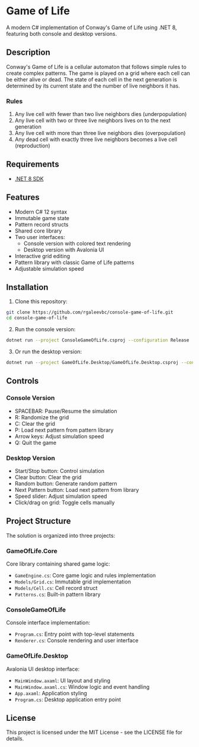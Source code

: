 # Game of Life

A modern C# implementation of Conway's Game of Life using .NET 8, featuring both console and desktop versions.

## Description

Conway's Game of Life is a cellular automaton that follows simple rules to create complex patterns. The game is played on a grid where each cell can be either alive or dead. The state of each cell in the next generation is determined by its current state and the number of live neighbors it has.

### Rules

1. Any live cell with fewer than two live neighbors dies (underpopulation)
2. Any live cell with two or three live neighbors lives on to the next generation
3. Any live cell with more than three live neighbors dies (overpopulation)
4. Any dead cell with exactly three live neighbors becomes a live cell (reproduction)

## Requirements

- [.NET 8 SDK](https://dotnet.microsoft.com/download/dotnet/8.0)

## Features

- Modern C# 12 syntax
- Immutable game state
- Pattern record structs
- Shared core library
- Two user interfaces:
  - Console version with colored text rendering
  - Desktop version with Avalonia UI
- Interactive grid editing
- Pattern library with classic Game of Life patterns
- Adjustable simulation speed

## Installation

1. Clone this repository:
```bash
git clone https://github.com/rgaleevbc/console-game-of-life.git
cd console-game-of-life
```

2. Run the console version:
```bash
dotnet run --project ConsoleGameOfLife.csproj --configuration Release
```

3. Or run the desktop version:
```bash
dotnet run --project GameOfLife.Desktop/GameOfLife.Desktop.csproj --configuration Release
```

## Controls

### Console Version
- SPACEBAR: Pause/Resume the simulation
- R: Randomize the grid
- C: Clear the grid
- P: Load next pattern from pattern library
- Arrow keys: Adjust simulation speed
- Q: Quit the game

### Desktop Version
- Start/Stop button: Control simulation
- Clear button: Clear the grid
- Random button: Generate random pattern
- Next Pattern button: Load next pattern from library
- Speed slider: Adjust simulation speed
- Click/drag on grid: Toggle cells manually

## Project Structure

The solution is organized into three projects:

### GameOfLife.Core
Core library containing shared game logic:
- `GameEngine.cs`: Core game logic and rules implementation
- `Models/Grid.cs`: Immutable grid implementation
- `Models/Cell.cs`: Cell record struct
- `Patterns.cs`: Built-in pattern library

### ConsoleGameOfLife
Console interface implementation:
- `Program.cs`: Entry point with top-level statements
- `Renderer.cs`: Console rendering and user interface

### GameOfLife.Desktop
Avalonia UI desktop interface:
- `MainWindow.axaml`: UI layout and styling
- `MainWindow.axaml.cs`: Window logic and event handling
- `App.axaml`: Application styling
- `Program.cs`: Desktop application entry point

## License

This project is licensed under the MIT License - see the LICENSE file for details.